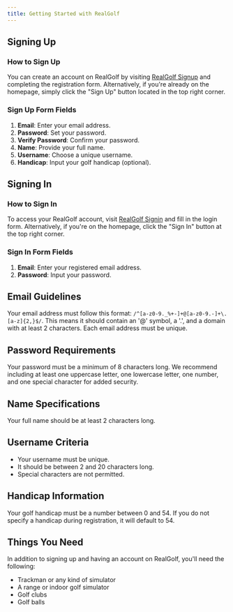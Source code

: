 ```yaml
---
title: Getting Started with RealGolf
---
```


## Signing Up

### How to Sign Up

You can create an account on RealGolf by visiting [RealGolf Signup](https://realgolf.games/register) and completing the registration form. Alternatively, if you're already on the homepage, simply click the "Sign Up" button located in the top right corner.

### Sign Up Form Fields

1. **Email**: Enter your email address.
2. **Password**: Set your password.
3. **Verify Password**: Confirm your password.
4. **Name**: Provide your full name.
5. **Username**: Choose a unique username.
6. **Handicap**: Input your golf handicap (optional).

## Signing In

### How to Sign In

To access your RealGolf account, visit [RealGolf Signin](https://realgolf.games/login) and fill in the login form. Alternatively, if you're on the homepage, click the "Sign In" button at the top right corner.

### Sign In Form Fields

1. **Email**: Enter your registered email address.
2. **Password**: Input your password.

## Email Guidelines

Your email address must follow this format: `/^[a-z0-9._%+-]+@[a-z0-9.-]+\.[a-z]{2,}$/`. This means it should contain an '@' symbol, a '.', and a domain with at least 2 characters. Each email address must be unique.

## Password Requirements

Your password must be a minimum of 8 characters long. We recommend including at least one uppercase letter, one lowercase letter, one number, and one special character for added security.

## Name Specifications

Your full name should be at least 2 characters long.

## Username Criteria

- Your username must be unique.
- It should be between 2 and 20 characters long.
- Special characters are not permitted.

## Handicap Information

Your golf handicap must be a number between 0 and 54. If you do not specify a handicap during registration, it will default to 54.

## Things You Need

In addition to signing up and having an account on RealGolf, you'll need the following:

- Trackman or any kind of simulator
- A range or indoor golf simulator
- Golf clubs
- Golf balls
